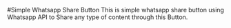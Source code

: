 #Simple Whatsapp Share Button
This is simple whatsapp share button using Whatsapp API to Share any type of content through this Button.
